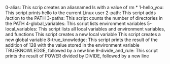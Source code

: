 0-alias: This scrip creates an aliasnamed ls with a value of rm *
1-hello_you: This script prints hello to the current Linux user
2-path: This script adds /action to the PATH
3-paths: This script counts the number of directories in the PATH
4-global_variables: This script lists environment variables
5-local_variables: This script lists all local variables and environment variables, and functions
This script creates a new local variable
This script creates a new global variable
8-true_knowledge: This script prints the result of the addition of 128 with the value stored in the environment variable TRUEKNOWLEDGE, followed by a new line
9-divide_and_rule: This script prints the result of POWER divided by DIVIDE, followed by a new line
